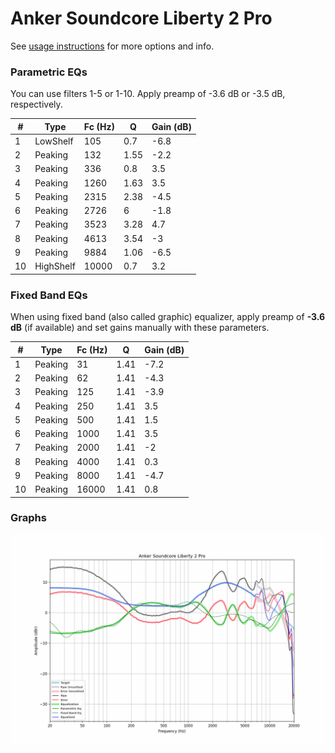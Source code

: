 # Anker Soundcore Liberty 2 Pro
See [usage instructions](https://github.com/jaakkopasanen/AutoEq#usage) for more options and info.

### Parametric EQs
You can use filters 1-5 or 1-10. Apply preamp of -3.6 dB or -3.5 dB, respectively.

|   # | Type      |   Fc (Hz) |    Q |   Gain (dB) |
|-----|-----------|-----------|------|-------------|
|   1 | LowShelf  |       105 | 0.7  |        -6.8 |
|   2 | Peaking   |       132 | 1.55 |        -2.2 |
|   3 | Peaking   |       336 | 0.8  |         3.5 |
|   4 | Peaking   |      1260 | 1.63 |         3.5 |
|   5 | Peaking   |      2315 | 2.38 |        -4.5 |
|   6 | Peaking   |      2726 | 6    |        -1.8 |
|   7 | Peaking   |      3523 | 3.28 |         4.7 |
|   8 | Peaking   |      4613 | 3.54 |        -3   |
|   9 | Peaking   |      9884 | 1.06 |        -6.5 |
|  10 | HighShelf |     10000 | 0.7  |         3.2 |

### Fixed Band EQs
When using fixed band (also called graphic) equalizer, apply preamp of **-3.6 dB** (if available) and set gains manually with these parameters.

|   # | Type    |   Fc (Hz) |    Q |   Gain (dB) |
|-----|---------|-----------|------|-------------|
|   1 | Peaking |        31 | 1.41 |        -7.2 |
|   2 | Peaking |        62 | 1.41 |        -4.3 |
|   3 | Peaking |       125 | 1.41 |        -3.9 |
|   4 | Peaking |       250 | 1.41 |         3.5 |
|   5 | Peaking |       500 | 1.41 |         1.5 |
|   6 | Peaking |      1000 | 1.41 |         3.5 |
|   7 | Peaking |      2000 | 1.41 |        -2   |
|   8 | Peaking |      4000 | 1.41 |         0.3 |
|   9 | Peaking |      8000 | 1.41 |        -4.7 |
|  10 | Peaking |     16000 | 1.41 |         0.8 |

### Graphs
![](./Anker%20Soundcore%20Liberty%202%20Pro.png)
